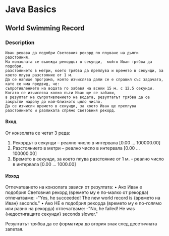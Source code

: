 # Java Basics

## World Swimming Record

### Description

    Иван решава да подобри Световния рекорд по плуване на дълги разстояния.
    На конзолата се въвежда рекордът в секунди,  който Иван трябва да подобри, 
    разстоянието в метри, което трябва да преплува и времето в секунди, за което плува разстояние от 1 м.
    Да се напише програма, която изчислява дали се е справил със задачата, като се има предвид, че:
    съпротивлението на водата го забавя на всеки 15 м. с 12.5 секунди. Когато се изчислява колко пъти Иван ще се забави,
    в резултат на съпротивлението на водата, резултатът трябва да се закръгли надолу до най-близкото цяло число. 
    Да се изчисли времето в секунди, за което Иван ще преплува разстоянието и разликата спрямо Световния рекорд. 

#### Вход

От конзолата се четат 3 реда:

1. Рекордът в секунди – реално число в интервала [0.00 … 100000.00]
2. Разстоянието в метри – реално число в интервала [0.00 … 100000.00]
3. Времето в секунди, за което плува разстояние от 1 м. - реално число в интервала [0.00 … 1000.00]

#### Изход

Отпечатването на конзолата зависи от резултата:
• Ако Иван е подобрил Световния рекорд (времето му е по-малко от рекорда) отпечатваме:
-"Yes, he succeeded! The new world record is {времето на Иван} seconds."
• Ако НЕ е подобрил рекорда (времето му е по-голямо или равно на рекорда) отпечатваме:
-"No, he failed! He was {недостигащите секунди} seconds slower."

Резултатът трябва да се форматира до втория знак след десетичната запетая.